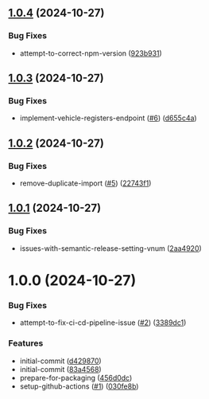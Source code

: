 ## [1.0.4](https://github.com/villeve/traficom-node/compare/v1.0.3...v1.0.4) (2024-10-27)


### Bug Fixes

* attempt-to-correct-npm-version ([923b931](https://github.com/villeve/traficom-node/commit/923b9313adb2fdc0e90832a9ee4b4723688f6f0b))

## [1.0.3](https://github.com/villeve/traficom-node/compare/v1.0.2...v1.0.3) (2024-10-27)


### Bug Fixes

* implement-vehicle-registers-endpoint ([#6](https://github.com/villeve/traficom-node/issues/6)) ([d655c4a](https://github.com/villeve/traficom-node/commit/d655c4aa9d3070a6ce958f05f5f18be16f191dec))

## [1.0.2](https://github.com/villeve/traficom-node/compare/v1.0.1...v1.0.2) (2024-10-27)


### Bug Fixes

* remove-duplicate-import ([#5](https://github.com/villeve/traficom-node/issues/5)) ([22743f1](https://github.com/villeve/traficom-node/commit/22743f1ac2f0ac5b29fcb6561697e1d478400f6e))

## [1.0.1](https://github.com/villeve/traficom-node/compare/v1.0.0...v1.0.1) (2024-10-27)


### Bug Fixes

* issues-with-semantic-release-setting-vnum ([2aa4920](https://github.com/villeve/traficom-node/commit/2aa4920eb6df40f10aaaf7c5a14da019fecac4ad))

# 1.0.0 (2024-10-27)


### Bug Fixes

* attempt-to-fix-ci-cd-pipeline-issue ([#2](https://github.com/villeve/traficom-node/issues/2)) ([3389dc1](https://github.com/villeve/traficom-node/commit/3389dc17f564fdd2ff5ab6f73d77d30ef9e9323d))


### Features

* initial-commit ([d429870](https://github.com/villeve/traficom-node/commit/d429870078606c43ff3a9866a25e6c59a457707a))
* initial-commit ([83a4568](https://github.com/villeve/traficom-node/commit/83a456811ae99fa527b51bcc1a697637fccaf0a6))
* prepare-for-packaging ([456d0dc](https://github.com/villeve/traficom-node/commit/456d0dc54443f56bf6152aaa13e30401451fc48b))
* setup-github-actions ([#1](https://github.com/villeve/traficom-node/issues/1)) ([030fe8b](https://github.com/villeve/traficom-node/commit/030fe8bc84cedbc66cc90560644bab7ade0d4d05))
